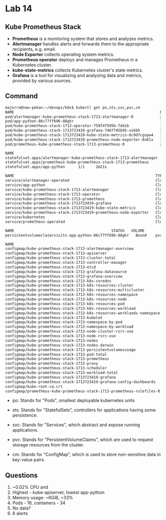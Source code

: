 # Lab 14

## Kube Prometheus Stack
* **Prometheus** is a monitoring system that stores and analyzes metrics.
* **Alertmanager** handles alerts and forwards them to the appropriate recipients, e.g. email.
* **Node Exporter** collects operating system metrics.
* **Prometheus operator** deploys and manages Prometheus in a Kubernetes cluster.
* **kube-state-metrics** collects Kubernetes cluster's state metrics.
* **Grafana** is a tool for visualizing and analyzing data and metrics, provided by various sources.

## Command
```bash
majorro@new-pekan:~/devops/k8s$ kubectl get po,sts,svc,pvc,cm
NAME                                                                  READY   STATUS    RESTARTS   AGE
pod/alertmanager-kube-prometheus-stack-1713-alertmanager-0            2/2     Running   0          2m21s
pod/app-python-86c77ff696-88ghr                                       1/1     Running   0          3m20s
pod/kube-prometheus-stack-1713-operator-759f4f595b-7d4zb              1/1     Running   0          2m47s
pod/kube-prometheus-stack-1713723419-grafana-7467745b95-vvkbh         3/3     Running   0          2m47s
pod/kube-prometheus-stack-1713723419-kube-state-metrics-6c9d7cgvpw4   1/1     Running   0          2m47s
pod/kube-prometheus-stack-1713723419-prometheus-node-exporter-8x6lx   1/1     Running   0          2m47s
pod/prometheus-kube-prometheus-stack-1713-prometheus-0                2/2     Running   0          2m20s

NAME                                                                    READY   AGE
statefulset.apps/alertmanager-kube-prometheus-stack-1713-alertmanager   1/1     2m21s
statefulset.apps/prometheus-kube-prometheus-stack-1713-prometheus       1/1     2m21s
statefulset.apps/app-python      1/1     2m21s

NAME                                                                TYPE        CLUSTER-IP       EXTERNAL-IP   PORT(S)                      AGE
service/alertmanager-operated                                       ClusterIP   None             <none>        9093/TCP,9094/TCP,9094/UDP   2m22s
service/app-python                                                  ClusterIP   10.100.253.14    <none>        8000/TCP                     3m21s
service/kube-prometheus-stack-1713-alertmanager                     ClusterIP   10.109.211.244   <none>        9093/TCP,8080/TCP            2m48s
service/kube-prometheus-stack-1713-operator                         ClusterIP   10.97.176.230    <none>        443/TCP                      2m48s
service/kube-prometheus-stack-1713-prometheus                       ClusterIP   10.108.176.99    <none>        9090/TCP,8080/TCP            2m48s
service/kube-prometheus-stack-1713723419-grafana                    ClusterIP   10.111.150.106   <none>        80/TCP                       2m48s
service/kube-prometheus-stack-1713723419-kube-state-metrics         ClusterIP   10.100.88.227    <none>        8080/TCP                     2m48s
service/kube-prometheus-stack-1713723419-prometheus-node-exporter   ClusterIP   10.102.110.154   <none>        9100/TCP                     2m48s
service/kubernetes                                                  ClusterIP   10.96.0.1        <none>        443/TCP                      27d
service/prometheus-operated                                         ClusterIP   None             <none>        9090/TCP                     2m22s

NAME                                            STATUS   VOLUME                                     CAPACITY   ACCESS MODES   STORAGECLASS   AGE
persistentvolumeclaim/visits-app-python-86c77ff696-88ghr   Bound    pvc-030a3366-c695-4a13-a833-a61144e1093f   1Mi        RWO            standard       2m49s

NAME                                                                     DATA   AGE
configmap/kube-prometheus-stack-1713-alertmanager-overview               1      2m49s
configmap/kube-prometheus-stack-1713-apiserver                           1      2m49s
configmap/kube-prometheus-stack-1713-cluster-total                       1      2m49s
configmap/kube-prometheus-stack-1713-controller-manager                  1      2m49s
configmap/kube-prometheus-stack-1713-etcd                                1      2m49s
configmap/kube-prometheus-stack-1713-grafana-datasource                  1      2m49s
configmap/kube-prometheus-stack-1713-grafana-overview                    1      2m49s
configmap/kube-prometheus-stack-1713-k8s-coredns                         1      2m49s
configmap/kube-prometheus-stack-1713-k8s-resources-cluster               1      2m49s
configmap/kube-prometheus-stack-1713-k8s-resources-multicluster          1      2m49s
configmap/kube-prometheus-stack-1713-k8s-resources-namespace             1      2m49s
configmap/kube-prometheus-stack-1713-k8s-resources-node                  1      2m49s
configmap/kube-prometheus-stack-1713-k8s-resources-pod                   1      2m49s
configmap/kube-prometheus-stack-1713-k8s-resources-workload              1      2m49s
configmap/kube-prometheus-stack-1713-k8s-resources-workloads-namespace   1      2m49s
configmap/kube-prometheus-stack-1713-kubelet                             1      2m49s
configmap/kube-prometheus-stack-1713-namespace-by-pod                    1      2m49s
configmap/kube-prometheus-stack-1713-namespace-by-workload               1      2m49s
configmap/kube-prometheus-stack-1713-node-cluster-rsrc-use               1      2m49s
configmap/kube-prometheus-stack-1713-node-rsrc-use                       1      2m49s
configmap/kube-prometheus-stack-1713-nodes                               1      2m49s
configmap/kube-prometheus-stack-1713-nodes-darwin                        1      2m49s
configmap/kube-prometheus-stack-1713-persistentvolumesusage              1      2m49s
configmap/kube-prometheus-stack-1713-pod-total                           1      2m49s
configmap/kube-prometheus-stack-1713-prometheus                          1      2m49s
configmap/kube-prometheus-stack-1713-proxy                               1      2m49s
configmap/kube-prometheus-stack-1713-scheduler                           1      2m49s
configmap/kube-prometheus-stack-1713-workload-total                      1      2m49s
configmap/kube-prometheus-stack-1713723419-grafana                       1      2m49s
configmap/kube-prometheus-stack-1713723419-grafana-config-dashboards     1      2m49s
configmap/kube-root-ca.crt                                               1      27d
configmap/prometheus-kube-prometheus-stack-1713-prometheus-rulefiles-0   35     2m26s
```

- po: Stands for "Pods", smallest deployable kubernetes units

- sts: Stands for "StatefulSets", controllers for applications having some persistence.

- svc: Stands for "Services", which abstract and expose running applications.

- pvc: Stands for "PersistentVolumeClaims", which are used to request storage resources from the cluster.

- cm: Stands for "ConfigMap", which is used to store non-sensitive data in key-value pairs.


## Questions

1. ~0.02% CPU and 
2. Highest - kube-apiserver, lowest app-python
3. Memory usage: ~6GiB, ~33%
4. Pods - 16, containers - 34
5. No data?
6. 8 alerts